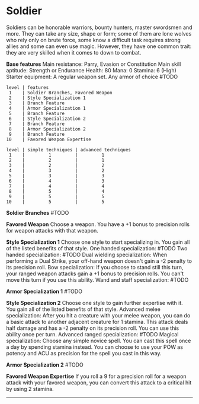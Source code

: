 # Soldier
Soldiers can be honorable warriors, bounty hunters, master swordsmen and more. They can take any size, shape or form; some of them are lone wolves who rely only on brute force, some know a difficult task requires strong allies and some can even use magic. However, they have one common trait: they are very skilled when it comes to down to combat.

**Base features**
	Main resistance: Parry, Evasion or Constitution
	Main skill aptitude: Strength or Endurance
	Health: 80
	Mana: 0
	Stamina: 6 (High)
	Starter equipment:
		A regular weapon set.
		Any armor of choice
		#TODO 

```soldier_class_features
level | features
 1    | Soldier Branches, Favored Weapon
 2    | Style Specialization 1
 3    | Branch Feature
 4    | Armor Specialization 1
 5    | Branch Feature
 6    | Style Specialization 2
 7    | Branch Feature
 8    | Armor Specialization 2
 9    | Branch Feature
10    | Favored Weapon Expertise
```

```soldier_technique_amount
level | simple techniques | advanced techniques
 1    |         1         |         1
 2    |         2         |         1
 3    |         2         |         2
 4    |         3         |         2
 5    |         3         |         3
 6    |         4         |         3
 7    |         4         |         4
 8    |         5         |         4
 9    |         5         |         5
10    |         5         |         5
```

**Soldier Branches**
	#TODO 

**Favored Weapon**
	Choose a weapon. You have a +1 bonus to precision rolls for weapon attacks with that weapon.

**Style Specialization 1**
	Choose one style to start specializing in. You gain all of the listed benefits of that style.
		One handed specialization: 
			#TODO 
		Two handed specialization: 
			#TODO 
		Dual wielding specialization: 
			When performing a Dual Strike, your off-hand weapon doesn't gain a -2 penalty to its precision roll.
		Bow specialization:
			If you choose to stand still this turn, your ranged weapon attacks gain a +1 bonus to precision rolls. You can't move this turn if you use this ability.
		Wand and staff specialization:
			#TODO 

**Armor Specialization 1**
	#TODO

**Style Specialization 2**
	Choose one style to gain further expertise with it. You gain all of the listed benefits of that style.
	Advanced melee specialization:
		After you hit a creature with your melee weapon, you can do a basic attack to another adjacent creature for 1 stamina. This attack deals half damage and has a -2 penalty on its precision roll. You can use this ability once per turn.
	Advanced ranged specialization:
		#TODO 
	Magical specialization: 
			Choose any simple novice spell. You can cast this spell once a day by spending stamina instead.
			You can choose to use your POW as potency and ACU as precision for the spell you cast in this way.

**Armor Specialization 2**
	 #TODO 

**Favored Weapon Expertise**
	If you roll a 9 for a precision roll for a weapon attack with your favored weapon, you can convert this attack to a critical hit by using 2 stamina.

---
